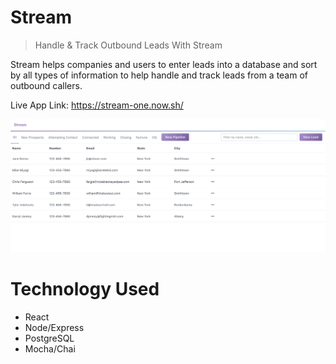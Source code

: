 # Stream

> Handle & Track Outbound Leads With Stream

Stream helps companies and users to enter leads into a database and sort by all types of information to help handle and track leads from a team of outbound callers.

Live App Link: https://stream-one.now.sh/

![Stream Pipeline Dashboard With Data](/public/screenshots/stream__pipeline-dashboard.png)

# Technology Used

- React
- Node/Express
- PostgreSQL
- Mocha/Chai
